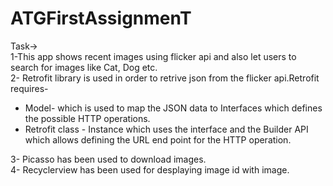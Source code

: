 
# ATGFirstAssignmenT
Task-></br>
1-This app shows recent images using flicker api and also let users to search for images like Cat, Dog etc.</br>
2- Retrofit library is used in order to retrive json from the flicker api.Retrofit requires- </br>
* Model- which is used to map the JSON data to Interfaces which defines the possible HTTP operations.</br>
* Retrofit class - Instance which uses the interface and the Builder API which allows defining the URL end point for the HTTP operation.</br>

3- Picasso has been used to download images.</br>
4- Recyclerview has been used for desplaying image id with image.</br>
